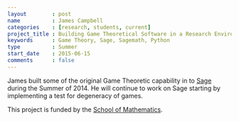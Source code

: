 ```yaml
---
layout        : post
name          : James Campbell
categories    : [research, students, current]
project_title : Building Game Theoretical Software in a Research Environment
keywords      : Game Theory, Sage, Sagemath, Python
type          : Summer
start_date    : 2015-06-15
comments      : false
---
```


James built some of the original Game Theoretic capability in to [Sage](http://sagemath.org/) during the Summer of 2014.
He will continue to work on Sage starting by implementing a test for degeneracy
of games.

This project is funded by the [School of
Mathematics](http://www.cardiff.ac.uk/maths/).
